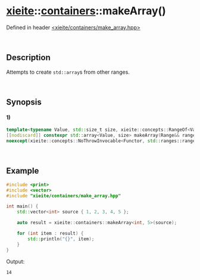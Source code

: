 # [xieite](../../xieite.md)\:\:[containers](../../containers.md)\:\:makeArray\(\)
Defined in header [<xieite/containers/make_array.hpp>](../../../include/xieite/containers/make_array.hpp)

&nbsp;

## Description
Attempts to create `std::array`s from other ranges.

&nbsp;

## Synopsis
#### 1)
```cpp
template<typename Value, std::size_t size, xieite::concepts::RangeOf<Value> Range, xieite::concepts::Functable<Value(std::ranges::range_reference_t<Range>)> Functor = xieite::functors::StaticCast<Value>>
[[nodiscard]] constexpr std::array<Value, size> makeArray(Range&& range, Functor&& converter = Functor())
noexcept(xieite::concepts::NoThrowInvocable<Functor, std::ranges::range_const_reference_t<Range>>);
```

&nbsp;

## Example
```cpp
#include <print>
#include <vector>
#include "xieite/containers/make_array.hpp"

int main() {
    std::vector<int> source { 1, 2, 3, 4, 5 };

    auto result = xieite::containers::makeArray<int, 5>(source);

    for (int item : result) {
        std::println("{}", item);
    }
}
```
Output:
```
14
```
